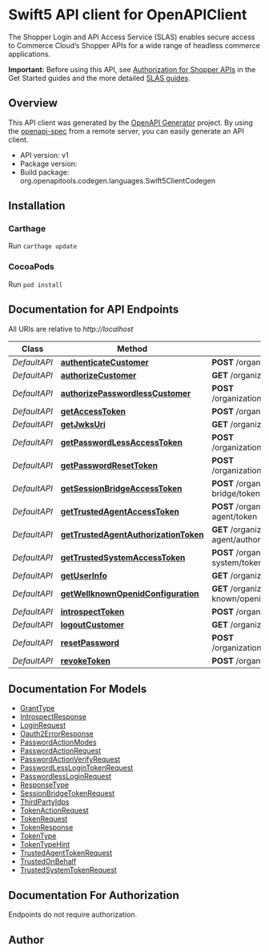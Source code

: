# Swift5 API client for OpenAPIClient

The Shopper Login and API Access Service (SLAS) enables secure access to Commerce Cloud’s Shopper APIs for a wide range of headless commerce applications.

**Important:** Before using this API, see [Authorization for Shopper APIs](https://developer.salesforce.com/docs/commerce/commerce-api/guide/authorization-for-shopper-apis.html) in the Get Started guides and the more detailed [SLAS guides](https://developer.salesforce.com/docs/commerce/commerce-api/guide/slas.html).

## Overview
This API client was generated by the [OpenAPI Generator](https://openapi-generator.tech) project.  By using the [openapi-spec](https://github.com/OAI/OpenAPI-Specification) from a remote server, you can easily generate an API client.

- API version: v1
- Package version: 
- Build package: org.openapitools.codegen.languages.Swift5ClientCodegen

## Installation

### Carthage

Run `carthage update`

### CocoaPods

Run `pod install`

## Documentation for API Endpoints

All URIs are relative to *http://localhost*

Class | Method | HTTP request | Description
------------ | ------------- | ------------- | -------------
*DefaultAPI* | [**authenticateCustomer**](docs/DefaultAPI.md#authenticatecustomer) | **POST** /organizations/{organizationId}/oauth2/login | 
*DefaultAPI* | [**authorizeCustomer**](docs/DefaultAPI.md#authorizecustomer) | **GET** /organizations/{organizationId}/oauth2/authorize | 
*DefaultAPI* | [**authorizePasswordlessCustomer**](docs/DefaultAPI.md#authorizepasswordlesscustomer) | **POST** /organizations/{organizationId}/oauth2/passwordless/login | 
*DefaultAPI* | [**getAccessToken**](docs/DefaultAPI.md#getaccesstoken) | **POST** /organizations/{organizationId}/oauth2/token | 
*DefaultAPI* | [**getJwksUri**](docs/DefaultAPI.md#getjwksuri) | **GET** /organizations/{organizationId}/oauth2/jwks | 
*DefaultAPI* | [**getPasswordLessAccessToken**](docs/DefaultAPI.md#getpasswordlessaccesstoken) | **POST** /organizations/{organizationId}/oauth2/passwordless/token | 
*DefaultAPI* | [**getPasswordResetToken**](docs/DefaultAPI.md#getpasswordresettoken) | **POST** /organizations/{organizationId}/oauth2/password/reset | 
*DefaultAPI* | [**getSessionBridgeAccessToken**](docs/DefaultAPI.md#getsessionbridgeaccesstoken) | **POST** /organizations/{organizationId}/oauth2/session-bridge/token | 
*DefaultAPI* | [**getTrustedAgentAccessToken**](docs/DefaultAPI.md#gettrustedagentaccesstoken) | **POST** /organizations/{organizationId}/oauth2/trusted-agent/token | 
*DefaultAPI* | [**getTrustedAgentAuthorizationToken**](docs/DefaultAPI.md#gettrustedagentauthorizationtoken) | **GET** /organizations/{organizationId}/oauth2/trusted-agent/authorize | 
*DefaultAPI* | [**getTrustedSystemAccessToken**](docs/DefaultAPI.md#gettrustedsystemaccesstoken) | **POST** /organizations/{organizationId}/oauth2/trusted-system/token | 
*DefaultAPI* | [**getUserInfo**](docs/DefaultAPI.md#getuserinfo) | **GET** /organizations/{organizationId}/oauth2/userinfo | 
*DefaultAPI* | [**getWellknownOpenidConfiguration**](docs/DefaultAPI.md#getwellknownopenidconfiguration) | **GET** /organizations/{organizationId}/oauth2/.well-known/openid-configuration | 
*DefaultAPI* | [**introspectToken**](docs/DefaultAPI.md#introspecttoken) | **POST** /organizations/{organizationId}/oauth2/introspect | 
*DefaultAPI* | [**logoutCustomer**](docs/DefaultAPI.md#logoutcustomer) | **GET** /organizations/{organizationId}/oauth2/logout | 
*DefaultAPI* | [**resetPassword**](docs/DefaultAPI.md#resetpassword) | **POST** /organizations/{organizationId}/oauth2/password/action | 
*DefaultAPI* | [**revokeToken**](docs/DefaultAPI.md#revoketoken) | **POST** /organizations/{organizationId}/oauth2/revoke | 


## Documentation For Models

 - [GrantType](docs/GrantType.md)
 - [IntrospectResponse](docs/IntrospectResponse.md)
 - [LoginRequest](docs/LoginRequest.md)
 - [Oauth2ErrorResponse](docs/Oauth2ErrorResponse.md)
 - [PasswordActionModes](docs/PasswordActionModes.md)
 - [PasswordActionRequest](docs/PasswordActionRequest.md)
 - [PasswordActionVerifyRequest](docs/PasswordActionVerifyRequest.md)
 - [PasswordLessLoginTokenRequest](docs/PasswordLessLoginTokenRequest.md)
 - [PasswordlessLoginRequest](docs/PasswordlessLoginRequest.md)
 - [ResponseType](docs/ResponseType.md)
 - [SessionBridgeTokenRequest](docs/SessionBridgeTokenRequest.md)
 - [ThirdPartyIdps](docs/ThirdPartyIdps.md)
 - [TokenActionRequest](docs/TokenActionRequest.md)
 - [TokenRequest](docs/TokenRequest.md)
 - [TokenResponse](docs/TokenResponse.md)
 - [TokenType](docs/TokenType.md)
 - [TokenTypeHint](docs/TokenTypeHint.md)
 - [TrustedAgentTokenRequest](docs/TrustedAgentTokenRequest.md)
 - [TrustedOnBehalf](docs/TrustedOnBehalf.md)
 - [TrustedSystemTokenRequest](docs/TrustedSystemTokenRequest.md)


<a id="documentation-for-authorization"></a>
## Documentation For Authorization

Endpoints do not require authorization.


## Author



